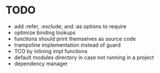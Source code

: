 # TODO

- add :refer, :exclude, and :as options to require
- optimize binding lookups
- functions should print themselves as source code
- trampoline implementation instead of guard
- TCO by inlining impl functions
- default modules directory in case not running in a project
- dependency manager
